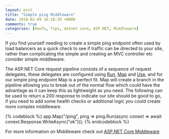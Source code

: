 ```yaml
---
layout: post
title: "Simple ping Middleware"
date: 2018-02-09 16:18:39 +0000
comments: true
categories: [HowTo, Tips, dotnet core, ASP.NET, Middleware]
---
```


If you find yourself needing to create a simple ping endpoint often used by load balancers as a quick check to see if traffic can be directed to your site, rather than complicating the simple and creating an MVC controller etc consider simple middleware.

<!--more-->

The ASP.NET Core request pipeline consists of a sequence of request delegates, these delegates are configured using [Run](https://docs.microsoft.com/en-us/dotnet/api/Microsoft.AspNetCore.Builder.RunExtensions?view=aspnetcore-2.0), [Map](https://docs.microsoft.com/en-us/dotnet/api/Microsoft.AspNetCore.Builder.MapExtensions?view=aspnetcore-2.0) and [Use](https://docs.microsoft.com/en-us/dotnet/api/Microsoft.AspNetCore.Builder.UseExtensions?view=aspnetcore-2.0), and for our simple ping endpoint Map is a perfect fit. Map will create a branch in the pipeline allowing you to break out of the normal flow which could have the advantage as it can keep this as lightweight as you need. The following can be used to return a 200 response to indicate our site should be good to go, if you need to add some health checks or additional logic you could create more complex middleware.


{% codeblock %}
app.Map("/ping",
  ping => ping.Run(async conext => await conext.Response.WriteAsync("ok")));
{% endcodeblock %}

For more information on Middleware check out [ASP.NET Core Middleware](https://docs.microsoft.com/en-us/aspnet/core/fundamentals/middleware/?tabs=aspnetcore2x#writing-middleware)